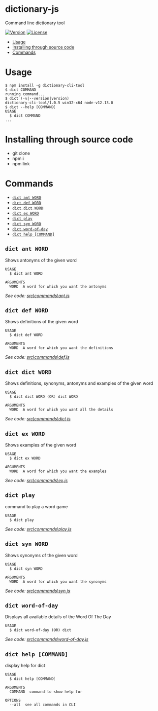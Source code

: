 dictionary-js
=============

Command line dictionary tool

[![Version](https://img.shields.io/npm/v/dictionary-cli-tool.svg)](https://npmjs.org/package/dictionary-cli-tool)
[![License](https://img.shields.io/npm/l/dictionary-js.svg)](https://github.com/AsmaMubeen/dictionary-js/blob/master/package.json)

<!-- toc -->
* [Usage](#usage)
* [Installing through source code](#installing-through-source-code)
* [Commands](#commands)
<!-- tocstop -->
# Usage
<!-- usage -->
```sh-session
$ npm install -g dictionary-cli-tool
$ dict COMMAND
running command...
$ dict (-v|--version|version)
dictionary-cli-tool/1.0.5 win32-x64 node-v12.13.0
$ dict --help [COMMAND]
USAGE
  $ dict COMMAND
...
```
<!-- usagestop -->
# Installing through source code
* git clone
* npm i
* npm link
# Commands
<!-- commands -->
* [`dict ant WORD`](#dict-ant-word)
* [`dict def WORD`](#dict-def-word)
* [`dict dict WORD`](#dict-dict-word)
* [`dict ex WORD`](#dict-ex-word)
* [`dict play`](#dict-play)
* [`dict syn WORD`](#dict-syn-word)
* [`dict word-of-day`](#dict-word-of-day)
* [`dict help [COMMAND]`](#dict-help-command)

## `dict ant WORD`

Shows antonyms of the given word

```
USAGE
  $ dict ant WORD

ARGUMENTS
  WORD  A word for which you want the antonyms
```

_See code: [src\commands\ant.js](https://github.com/AsmaMubeen/dictionary-js/blob/master/src/commands/ant.js)_

## `dict def WORD`

Shows definitions of the given word

```
USAGE
  $ dict def WORD

ARGUMENTS
  WORD  A word for which you want the definitions
```

_See code: [src\commands\def.js](https://github.com/AsmaMubeen/dictionary-js/blob/master/src/commands/def.js)_

## `dict dict WORD`

Shows definitions, synonyms, antonyms and examples of the given word

```
USAGE
  $ dict dict WORD (OR) dict WORD

ARGUMENTS
  WORD  A word for which you want all the details
```

_See code: [src\commands\dict.js](https://github.com/AsmaMubeen/dictionary-js/blob/master/src/commands/dict.js)_

## `dict ex WORD`

Shows examples of the given word

```
USAGE
  $ dict ex WORD

ARGUMENTS
  WORD  A word for which you want the examples
```

_See code: [src\commands\ex.js](https://github.com/AsmaMubeen/dictionary-js/blob/master/src/commands/ex.js)_

## `dict play`

command to play a word game

```
USAGE
  $ dict play
```

_See code: [src\commands\play.js](https://github.com/AsmaMubeen/dictionary-js/blob/master/src/commands/play.js)_

## `dict syn WORD`

Shows synonyms of the given word

```
USAGE
  $ dict syn WORD

ARGUMENTS
  WORD  A word for which you want the synonyms
```

_See code: [src\commands\syn.js](https://github.com/AsmaMubeen/dictionary-js/blob/master/src/commands/syn.js)_

## `dict word-of-day`

Displays all available details of the Word Of The Day

```
USAGE
  $ dict word-of-day (OR) dict
```

_See code: [src\commands\word-of-day.js](https://github.com/AsmaMubeen/dictionary-js/blob/master/src/commands/word-of-day.js)_

## `dict help [COMMAND]`

display help for dict

```
USAGE
  $ dict help [COMMAND]

ARGUMENTS
  COMMAND  command to show help for

OPTIONS
  --all  see all commands in CLI
```
<!-- commandsstop -->
